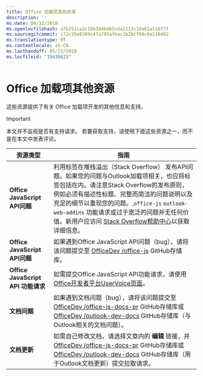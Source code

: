 ```yaml
---
title: Office 加载项其他资源
description: ''
ms.date: 04/12/2018
ms.openlocfilehash: a7b251ca2c1bb384b465cda2113c10a61a116f7f
ms.sourcegitcommit: c72c35e8389c47a795afbac1b2bcf98c8e216d82
ms.translationtype: HT
ms.contentlocale: zh-CN
ms.lasthandoff: 05/23/2018
ms.locfileid: "19438625"
---
```

# <a name="office-add-ins-additional-resources"></a>Office 加载项其他资源

这些资源提供了有关 Office 加载项开发的其他信息和支持。

> [!IMPORTANT]
> 本文并不监视是否有支持请求。 若要获取支持，请使用下面这些资源之一，而不是在本文中发表评论。 

|**资源类型**                    | **指南**                                                
|----------------------------|---------------------------------
|**Office JavaScript API问题** | 利用标签在堆栈溢出（Stack Overflow） 发布API问题。如果您的问题与Outlook加载项相关，也应将标签包括在内。请注意Stack Overflow的发布原则，例如必须有描述性标题、完整而简洁的问题说明以及充足的细节以重现您的问题。[ ](https://stackoverflow.com/questions/tagged/office-js) `office-js` `outlook-web-addins` 功能请求或过于宽泛的问题并无任何价值。新用户应访问 [Stack Overflow帮助中心](https://stackoverflow.com/help/how-to-ask)以获取详细信息。
|**Office JavaScript API问题**| 如果遇到Office JavaScript API问题（bug），请将该问题提交至 <a href="https://github.com/officedev/office-js/issues" target="_blank">OfficeDev /office-js</a> GitHub存储库。
|**Office JavaScript API 功能请求**| 如需提交Office JavaScript API功能请求，请使用 <a href="https://officespdev.uservoice.com/" target="_blank">Office开发者平台UserVoice页面</a>。
|**文档问题**| 如果遇到文档问题（bug），请将该问题提交至 <a href="https://github.com/officedev/office-js-docs-pr/issues" target="_blank">OfficeDev /office-js-docs-pr</a> GitHub存储库或 <a href="https://github.com/officedev/outlook-dev-docs/issues" target="_blank">OfficeDev /outlook-dev-docs</a> GitHub存储库（与Outlook相关的文档问题）。
|**文档更新**| 如需自己修改文档，请选择文章内的 **编辑** 链接，并 <a href="https://github.com/officedev/office-js-docs-pr" target="_blank">OfficeDev /office-js-docs-pr</a> GitHub存储库或 <a href="https://github.com/officedev/outlook-dev-docs" target="_blank">OfficeDev /outlook-dev-docs</a> GitHub存储库（用于Outlook文档更新）提交拉取请求。
